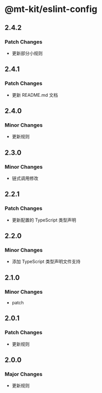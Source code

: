 # @mt-kit/eslint-config

## 2.4.2

### Patch Changes

- 更新部分小规则

## 2.4.1

### Patch Changes

- 更新 README.md 文档

## 2.4.0

### Minor Changes

- 更新规则

## 2.3.0

### Minor Changes

- 链式调用修改

## 2.2.1

### Patch Changes

- 更新配置的 TypeScript 类型声明

## 2.2.0

### Minor Changes

- 添加 TypeScript 类型声明文件支持

## 2.1.0

### Minor Changes

- patch

## 2.0.1

### Patch Changes

- 更新规则

## 2.0.0

### Major Changes

- 更新规则
